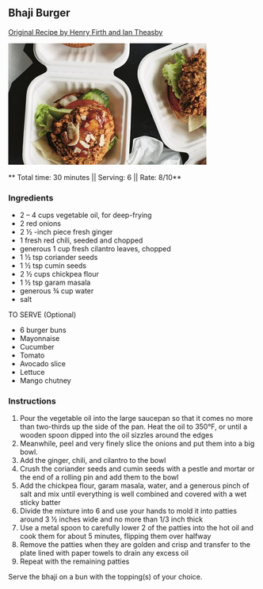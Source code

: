 ## Bhaji Burger

[Original Recipe by Henry Firth and Ian Theasby](https://thesecretingredientblog.com/2018/05/03/big-bhaji-burger-from-bosh-by-henry-firth-and-ian-theasby/)

![Picture](../img/bhaji_burger.jpg)

** Total time: 30 minutes || Serving: 6  || Rate: 8/10**

### Ingredients

- 2 – 4 cups vegetable oil, for deep-frying
- 2 red onions
- 2 ½ -inch piece fresh ginger
- 1 fresh red chili, seeded and chopped
- generous 1 cup fresh cilantro leaves, chopped
- 1 ½ tsp coriander seeds
- 1 ½ tsp cumin seeds
- 2 ½ cups chickpea flour
- 1 ½ tsp garam masala
- generous ¾ cup water
- salt

TO SERVE (Optional)

- 6 burger buns
- Mayonnaise
- Cucumber
- Tomato
- Avocado slice
- Lettuce
- Mango chutney

### Instructions

1. Pour the vegetable oil into the large saucepan so that it comes no more than two-thirds up the side of the pan. Heat the oil to 350°F, or until a wooden spoon dipped into the oil sizzles around the edges
3. Meanwhile, peel and very finely slice the onions and put them into a big bowl.
1. Add the ginger, chili, and cilantro to the bowl 
1. Crush the coriander seeds and cumin seeds with a pestle and mortar or the end of a rolling pin and add them to the bowl 
1. Add the chickpea flour, garam masala, water, and a generous pinch of salt and mix until everything is well combined and covered with a wet sticky batter
1. Divide the mixture into 6 and use your hands to mold it into patties around 3 ½ inches wide and no more than 1/3 inch thick 
1. Use a metal spoon to carefully lower 2 of the patties into the hot oil and cook them for about 5 minutes, flipping them over halfway 
1. Remove the patties when they are golden and crisp and transfer to the plate lined with paper towels to drain any excess oil 
1. Repeat with the remaining patties

Serve the bhaji on a bun with the topping(s) of your choice.
